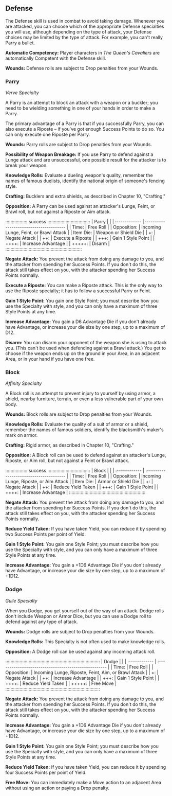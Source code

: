## Defense

The Defense skill is used in combat to avoid taking damage. Whenever you
are attacked, you can choose which of the appropriate Defense
specialties you will use, although depending on the type of attack, your
Defense choices may be limited by the type of attack. For example, you
can't really Parry a bullet.

**Automatic Competency:** Player characters in *The Queen's Cavaliers*
are automatically Competent with the Defense skill.

**Wounds:** Defense rolls are subject to Drop penalties from your
Wounds.

### Parry

*Verve Specialty*

A Parry is an attempt to block an attack with a weapon or a buckler; you
need to be wielding something in one of your hands in order to make a
Parry.

The primary advantage of a Parry is that if you successfully Parry, you
can also execute a Riposte – if you've got enough Success Points to do
so. You can only execute one Riposte per Parry.

**Wounds:** Parry rolls are subject to Drop penalties from your Wounds.

**Possibility of Weapon Breakage:** If you use Parry to defend against a
Lunge attack and are unsuccessful, one possible result for the attacker
is to break your weapon.

**Knowledge Rolls:** Evaluate a dueling weapon's quality, remember the
names of famous duelists, identify the national origin of someone's
fencing style.

**Crafting:** Bucklers and extra shields, as described in Chapter 10,
"Crafting."

**Opposition:** A Parry can be used against an attacker's Lunge, Feint,
or Brawl roll, but not against a Riposte or Aim attack.

::::::::::::::::: success :::::::::::::::::::::::::::::::::
| Parry         |                                         |
| :------------ | :-------------------------------------- |
| Time:         | Free Roll                               |
| Opposition:   | Incoming Lunge, Feint, or Brawl Attack  |
| Item Die:     | Weapon or Shield Die                    |
| +:            | Negate Attack                           |
| ++:           | Execute a Riposte                       |
| +++:          | Gain 1 Style Point                      |
| ++++:         | Increase Advantage                      |
| +++++:        | Disarm                                  |
:::::::::::::::::::::::::::::::::::::::::::::::::::::::::::

**Negate Attack:** You prevent the attack from doing any damage to you,
and the attacker from spending her Success Points. If you don't do this,
the attack still takes effect on you, with the attacker spending her
Success Points normally.

**Execute a Riposte:** You can make a Riposte attack. This is the only
way to use the Riposte specialty; it has to follow a successful Parry or
Feint.

**Gain 1 Style Point:** You gain one Style Point; you must describe how
you use the Specialty with style, and you can only have a maximum of
three Style Points at any time.

**Increase Advantage:** You gain a D6 Advantage Die if you don't already
have Advantage, or increase your die size by one step, up to a maximum
of D12.

**Disarm:** You can disarm your opponent of the weapon she is using to
attack you. (This can't be used when defending against a Brawl attack.)
You get to choose if the weapon ends up on the ground in your Area, in
an adjacent Area, or in your hand if you have one free.

### Block

*Affinity Specialty*

A Block roll is an attempt to prevent injury to yourself by using armor,
a shield, nearby furniture, terrain, or even a less vulnerable part of
your own body.

**Wounds:** Block rolls are subject to Drop penalties from your Wounds.

**Knowledge Rolls:** Evaluate the quality of a suit of armor or a
shield, remember the names of famous soldiers, identify the blacksmith's
maker's mark on armor.

**Crafting:** Rigid armor, as described in Chapter 10, "Crafting."

**Opposition:** A Block roll can be used to defend against an attacker's
Lunge, Riposte, or Aim roll, but not against a Feint or Brawl attack.

::::::::::::::::: success :::::::::::::::::::::::::::::::::
| Block         |                                         |
| :------------ | :-------------------------------------- |
| Time:         | Free Roll                               |
| Opposition:   | Incoming Lunge, Riposte, or Aim Attack  |
| Item Die:     | Armor or Shield Die                     |
| +:            | Negate Attack                           |
| ++:           | Reduce Yield Taken                      |
| +++:          | Gain 1 Style Point                      |
| ++++:         | Increase Advantage                      |
:::::::::::::::::::::::::::::::::::::::::::::::::::::::::::

**Negate Attack:** You prevent the attack from doing any damage to you,
and the attacker from spending her Success Points. If you don't do this,
the attack still takes effect on you, with the attacker spending her
Success Points normally.

**Reduce Yield Taken:** If you have taken Yield, you can reduce it by
spending two Success Points per point of Yield.

**Gain 1 Style Point:** You gain one Style Point; you must describe how
you use the Specialty with style, and you can only have a maximum of
three Style Points at any time.

**Increase Advantage:** You gain a +1D6 Advantage Die if you don't
already have Advantage, or increase your die size by one step, up to a
maximum of +1D12.

### Dodge

*Guile Specialty*

When you Dodge, you get yourself out of the way of an attack. Dodge
rolls don't include Weapon or Armor Dice, but you can use a Dodge roll
to defend against any type of attack.

**Wounds:** Dodge rolls are subject to Drop penalties from your Wounds.

**Knowledge Rolls:** This Specialty is not often used to make knowledge
rolls.

**Opposition:** A Dodge roll can be used against any incoming attack
roll.

:::::::::::::::::::::::::::::::::::::::::::::::::::::::::::::::::::::::::
| Dodge         |                                                       |
| :------------ | :---------------------------------------------------- |
| Time:         | Free Roll                                             |
| Opposition:   | Incoming Lunge, Riposte, Feint, Aim, or Brawl Attack  |
| +:            | Negate Attack                                         |
| ++:           | Increase Advantage                                    |
| +++:          | Gain 1 Style Point                                    |
| ++++:         | Reduce Yield Taken                                    |
| +++++:        | Free Move                                             |
:::::::::::::::::::::::::::::::::::::::::::::::::::::::::::::::::::::::::

**Negate Attack:** You prevent the attack from doing any damage to you,
and the attacker from spending her Success Points. If you don't do this,
the attack still takes effect on you, with the attacker spending her
Success Points normally.

**Increase Advantage:** You gain a +1D6 Advantage Die if you don't
already have Advantage, or increase your die size by one step, up to a
maximum of +1D12.

**Gain 1 Style Point:** You gain one Style Point; you must describe how
you use the Specialty with style, and you can only have a maximum of
three Style Points at any time.

**Reduce Yield Taken:** If you have taken Yield, you can reduce it by
spending four Success Points per point of Yield.

**Free Move:** You can immediately make a Move action to an adjacent
Area without using an action or paying a Drop penalty.

